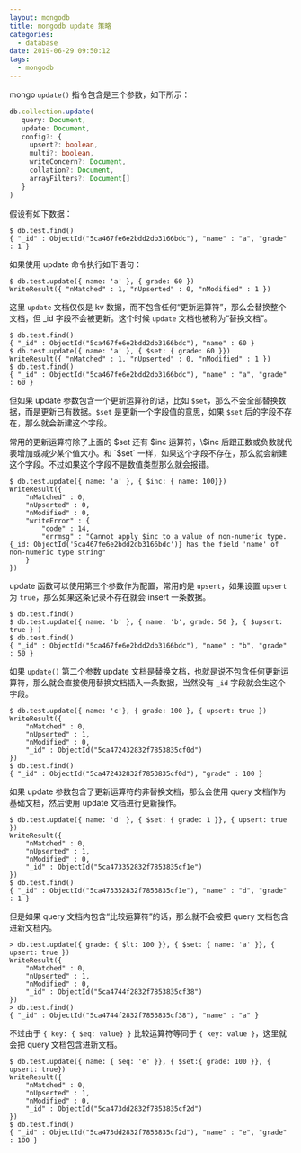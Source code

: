 ```yaml
---
layout: mongodb
title: mongodb update 策略
categories:
  - database
date: 2019-06-29 09:50:12
tags:
  - mongodb
---
```


mongo `update()` 指令包含是三个参数，如下所示：

```ts
db.collection.update(
   query: Document,
   update: Document,
   config?: {
     upsert?: boolean,
     multi?: boolean,
     writeConcern?: Document,
     collation?: Document,
     arrayFilters?: Document[]
   }
)
```

假设有如下数据：

```console
$ db.test.find()
{ "_id" : ObjectId("5ca467fe6e2bdd2db3166bdc"), "name" : "a", "grade" : 1 }
```

如果使用 update 命令执行如下语句：

```console
$ db.test.update({ name: 'a' }, { grade: 60 })
WriteResult({ "nMatched" : 1, "nUpserted" : 0, "nModified" : 1 })
```

这里 `update` 文档仅仅是 kv 数据，而不包含任何“更新运算符”，那么会替换整个文档，但 \_id 字段不会被更新。这个时候 `update` 文档也被称为“替换文档”。

```console
$ db.test.find()
{ "_id" : ObjectId("5ca467fe6e2bdd2db3166bdc"), "name" : 60 }
$ db.test.update({ name: 'a' }, { $set: { grade: 60 }})
WriteResult({ "nMatched" : 1, "nUpserted" : 0, "nModified" : 1 })
$ db.test.find()
{ "_id" : ObjectId("5ca467fe6e2bdd2db3166bdc"), "name" : "a", "grade" : 60 }
```

但如果 update 参数包含一个更新运算符的话，比如 `$set`，那么不会全部替换数据，而是更新已有数据。`$set` 是更新一个字段值的意思，如果 `$set` 后的字段不存在，那么就会新建这个字段。

常用的更新运算符除了上面的 $set 还有 $inc 运算符，\$inc 后跟正数或负数就代表增加或减少某个值大小。和 `$set` 一样，如果这个字段不存在，那么就会新建这个字段。不过如果这个字段不是数值类型那么就会报错。

```console
$ db.test.update({ name: 'a' }, { $inc: { name: 100}})
WriteResult({
	"nMatched" : 0,
	"nUpserted" : 0,
	"nModified" : 0,
	"writeError" : {
		"code" : 14,
		"errmsg" : "Cannot apply $inc to a value of non-numeric type. {_id: ObjectId('5ca467fe6e2bdd2db3166bdc')} has the field 'name' of non-numeric type string"
	}
})
```

update 函数可以使用第三个参数作为配置，常用的是 `upsert`，如果设置 `upsert` 为 `true`，那么如果这条记录不存在就会 insert 一条数据。

```console
$ db.test.find()
$ db.test.update({ name: 'b' }, { name: 'b', grade: 50 }, { $upsert: true } )
$ db.test.find()
{ "_id" : ObjectId("5ca467fe6e2bdd2db3166bdc"), "name" : "b", "grade" : 50 }
```

如果 `update()` 第二个参数 update 文档是替换文档，也就是说不包含任何更新运算符，那么就会直接使用替换文档插入一条数据，当然没有 `_id` 字段就会生这个字段。

```console
$ db.test.update({ name: 'c'}, { grade: 100 }, { upsert: true })
WriteResult({
	"nMatched" : 0,
	"nUpserted" : 1,
	"nModified" : 0,
	"_id" : ObjectId("5ca472432832f7853835cf0d")
})
$ db.test.find()
{ "_id" : ObjectId("5ca472432832f7853835cf0d"), "grade" : 100 }
```

如果 update 参数包含了更新运算符的非替换文档，那么会使用 query 文档作为基础文档，然后使用 update 文档进行更新操作。

```console
$ db.test.update({ name: 'd' }, { $set: { grade: 1 }}, { upsert: true })
WriteResult({
	"nMatched" : 0,
	"nUpserted" : 1,
	"nModified" : 0,
	"_id" : ObjectId("5ca473352832f7853835cf1e")
})
$ db.test.find()
{ "_id" : ObjectId("5ca473352832f7853835cf1e"), "name" : "d", "grade" : 1 }
```

但是如果 query 文档内包含“比较运算符”的话，那么就不会被把 query 文档包含进新文档内。

```console
> db.test.update({ grade: { $lt: 100 }}, { $set: { name: 'a' }}, { upsert: true })
WriteResult({
	"nMatched" : 0,
	"nUpserted" : 1,
	"nModified" : 0,
	"_id" : ObjectId("5ca4744f2832f7853835cf38")
})
> db.test.find()
{ "_id" : ObjectId("5ca4744f2832f7853835cf38"), "name" : "a" }
```

不过由于 `{ key: { $eq: value} }` 比较运算符等同于 `{ key: value }`，这里就会把 query 文档包含进新文档。

```console
$ db.test.update({ name: { $eq: 'e' }}, { $set:{ grade: 100 }}, { upsert: true})
WriteResult({
	"nMatched" : 0,
	"nUpserted" : 1,
	"nModified" : 0,
	"_id" : ObjectId("5ca473dd2832f7853835cf2d")
})
$ db.test.find()
{ "_id" : ObjectId("5ca473dd2832f7853835cf2d"), "name" : "e", "grade" : 100 }
```
